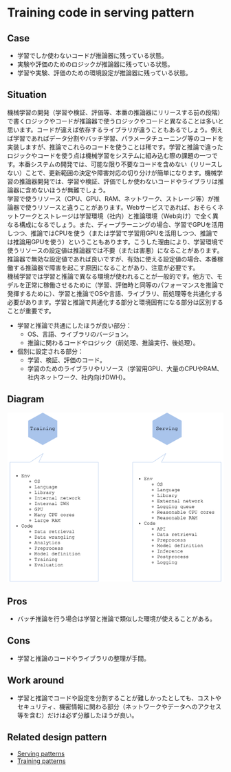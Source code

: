# Training code in serving pattern

## Case
- 学習でしか使わないコードが推論器に残っている状態。
- 実験や評価のためのロジックが推論器に残っている状態。
- 学習や実験、評価のための環境設定が推論器に残っている状態。

## Situation
機械学習の開発（学習や検証、評価等、本番の推論器にリリースする前の段階）で書くロジックやコードが推論器で使うロジックやコードと異なることは多いと思います。コードが違えば依存するライブラリが違うこともあるでしょう。例えば学習であればデータ分割やバッチ学習、パラメータチューニング等のコードを実装しますが、推論でこれらのコードを使うことは稀です。学習と推論で違ったロジックやコードを使う点は機械学習をシステムに組み込む際の課題の一つです。本番システムの開発では、可能な限り不要なコードを含めない（リリースしない）ことで、更新範囲の決定や障害対応の切り分けが簡単になります。機械学習の推論器開発では、学習や検証、評価でしか使わないコードやライブラリは推論器に含めないほうが無難でしょう。<br>
学習で使うリソース（CPU、GPU、RAM、ネットワーク、ストレージ等）が推論器で使うリソースと違うことがあります。Webサービスであれば、おそらくネットワークとストレージは学習環境（社内）と推論環境（Web向け）で全く異なる構成になるでしょう。また、ディープラーニングの場合、学習でGPUを活用しつつ、推論ではCPUを使う（または学習で学習用GPUを活用しつつ、推論では推論用GPUを使う）ということもあります。こうした理由により、学習環境で使うリソースの設定値は推論器では不要（または害悪）になることがあります。推論器で無効な設定値であれば良いですが、有効に使える設定値の場合、本番稼働する推論器で障害を起こす原因になることがあり、注意が必要です。<br>
機械学習では学習と推論で異なる環境が使われることが一般的です。他方で、モデルを正常に稼働させるために（学習、評価時と同等のパフォーマンスを推論で発揮するために）、学習と推論でOSや言語、ライブラリ、前処理等を共通化する必要があります。学習と推論で共通化する部分と環境固有になる部分は区別することが重要です。

- 学習と推論で共通にしたほうが良い部分：
  - OS、言語、ライブラリのバージョン。
  - 推論に関わるコードやロジック（前処理、推論実行、後処理）。
- 個別に設定される部分：
  - 学習、検証、評価のコード。
  - 学習のためのライブラリやリソース（学習用GPU、大量のCPUやRAM、社内ネットワーク、社内向けDWH）。

## Diagram
![diagram](diagram.png)


## Pros
- バッチ推論を行う場合は学習と推論で類似した環境が使えることがある。

## Cons
- 学習と推論のコードやライブラリの整理が手間。

## Work around
- 学習と推論でコードや設定を分割することが難しかったとしても、コストやセキュリティ、機密情報に関わる部分（ネットワークやデータへのアクセス等を含む）だけは必ず分離したほうが良い。

## Related design pattern
- [Serving patterns](./../../Serving-patterns/README.md)
- [Training patterns](../README.md)